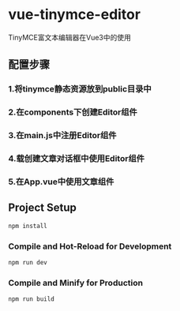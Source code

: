 # vue-tinymce-editor

TinyMCE富文本编辑器在Vue3中的使用

## 配置步骤
### 1.将tinymce静态资源放到public目录中
### 2.在components下创建Editor组件
### 3.在main.js中注册Editor组件
### 4.载创建文章对话框中使用Editor组件
### 5.在App.vue中使用文章组件

## Project Setup

```sh
npm install
```

### Compile and Hot-Reload for Development

```sh
npm run dev
```

### Compile and Minify for Production

```sh
npm run build
```
